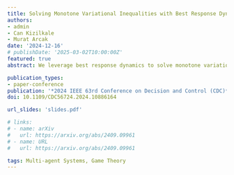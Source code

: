 ```yaml
---
title: Solving Monotone Variational Inequalities with Best Response Dynamics
authors:
- admin
- Can Kizilkale
- Murat Arcak
date: '2024-12-16'
# publishDate: '2025-03-02T10:00:00Z'
featured: true
abstract: We leverage best response dynamics to solve monotone variational inequalities on compact and convex sets. Specialization of the method to variational inequalities in game theory recovers convergence results to Nash equilibria when agents select the best response to the current distribution of strategies. We apply the method to generalize population games with additional convex constraints. Furthermore, we explore the robustness of the method by introducing various types of time-varying disturbances.

publication_types:
- paper-conference
publication: '*2024 IEEE 63rd Conference on Decision and Control (CDC)*'
doi: 10.1109/CDC56724.2024.10886164

url_slides: 'slides.pdf'

# links:
# - name: arXiv
#   url: https://arxiv.org/abs/2409.09961
# - name: URL
#   url: https://arxiv.org/abs/2409.09961

tags: Multi-agent Systems, Game Theory
---
```

